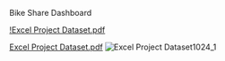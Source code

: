 Bike Share Dashboard

[!Excel Project Dataset.pdf](https://github.com/RhoGitHub754/PortfolioProjects/files/10415515/Excel.Project.Dataset.pdf)

[Excel Project Dataset.pdf](https://github.com/RhoGitHub754/PortfolioProjects/files/10415566/Excel.Project.Dataset.pdf)
![Excel Project Dataset1024_1](https://user-images.githubusercontent.com/63803859/212423275-62f07b1e-e7f6-46a1-999d-c2196437da2a.png)
